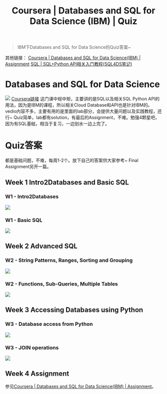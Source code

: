 ﻿---
 title: Coursera | Databases and SQL for Data Science (IBM) | Quiz
 date: 
 updated: 
 categories:
 - Coursera
 - DataScience
 - SQL4DS
 tags:
 - Coursera
 - DataScience
 - SQL
 - Python
---
>IBM下Databases and SQL for Data Science的Quiz答案~
<!--less-->
其他链接：
[Coursera | Databases and SQL for Data Science(IBM) | Assignment](https://ycchen00.github.io/2021/02/04/Coursera/SQL4DS/Assignment/)
[SQL | SQL+Python API相关入门教程(SQL4DS笔记)](https://ycchen00.github.io/2021/02/04/DSci/SQL/SQL+Python%20API相关入门教程(SQL4DS笔记)/)


# Databases and SQL for Data Science
![](https://img-blog.csdnimg.cn/20210126165829614.png#pic_center)
[Coursera链接](https://www.coursera.org/learn/sql-data-science)
这门课中规中矩，主要讲的是SQL以及相关SQL Python API的用法，因为是IBM的课程，所以相关Cloud Database和API也是针对IBM的。
vedio内容不多，主要有用的是里面的lab部分，会提供大量问题以及实践教程，还行~
Quiz简单，lab都有solution，有最后的Assignment，不难。勉强4颗星吧，因为有SQL基础，相当于复习，一边划水一边上完了。

# Quiz答案
都是基础问题，不难，每周1-2个。放下自己的答案供大家参考~
Final Assignment另开一篇。
## Week 1 Intro2Databases and Basic SQL
### W1 - Intro2Databases
![](https://img-blog.csdnimg.cn/2021012617152815.png#pic_center)

### W1 - Basic SQL
![](https://img-blog.csdnimg.cn/20210126171534144.png#pic_center)

## Week 2 Advanced SQL
### W2 - String Patterns, Ranges, Sorting and Grouping
![](https://img-blog.csdnimg.cn/20210126171542352.png#pic_center)

###  W2 - Functions, Sub-Queries, Multiple Tables
![](https://img-blog.csdnimg.cn/20210126171550513.png#pic_center)

## Week 3 Accessing Databases using Python
### W3 - Database access from Python
![](https://img-blog.csdnimg.cn/20210126171559517.png#pic_center)

### W3 - JOIN operations
![](https://img-blog.csdnimg.cn/20210126171610454.png#pic_center)

## Week 4 Assignment
参见[Coursera | Databases and SQL for Data Science(IBM) | Assignment](https://blog.csdn.net/weixin_43360896/article/details/113185121)。

